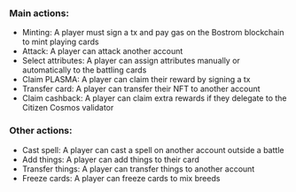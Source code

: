 ### Main actions:
- Minting: A player must sign a tx and pay gas on the Bostrom blockchain to mint playing cards
- Attack: A player can attack another account
- Select attributes: A player can assign attributes manually or automatically to the battling cards
- Claim PLASMA: A player can claim their reward by signing a tx
- Transfer card: A player can transfer their NFT to another account 
- Claim cashback: A player can claim extra rewards if they delegate to the Citizen Cosmos validator

### Other actions:
- Cast spell: A player can cast a spell on another account outside a battle
- Add things: A player can add things to their card
- Transfer things: A player can transfer things to another account
- Freeze cards: A player can freeze cards to mix breeds 
